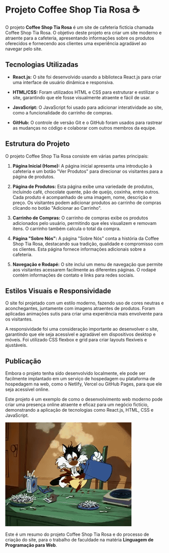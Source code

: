 # Projeto Coffee Shop Tia Rosa ☕

O projeto **Coffee Shop Tia Rosa** é um site de cafeteria fictícia chamada Coffee Shop Tia Rosa. O objetivo deste projeto era criar um site moderno e atraente para a cafeteria, apresentando informações sobre os produtos oferecidos e fornecendo aos clientes uma experiência agradável ao navegar pelo site.

## Tecnologias Utilizadas

- **React.js:** O site foi desenvolvido usando a biblioteca React.js para criar uma interface de usuário dinâmica e responsiva.

- **HTML/CSS:** Foram utilizados HTML e CSS para estruturar e estilizar o site, garantindo que ele fosse visualmente atraente e fácil de usar.

- **JavaScript:** O JavaScript foi usado para adicionar interatividade ao site, como a funcionalidade do carrinho de compras.

- **GitHub:** O controle de versão Git e o GitHub foram usados para rastrear as mudanças no código e colaborar com outros membros da equipe.

## Estrutura do Projeto

O projeto Coffee Shop Tia Rosa consiste em várias partes principais:

1. **Página Inicial (Home):** A página inicial apresenta uma introdução à cafeteria e um botão "Ver Produtos" para direcionar os visitantes para a página de produtos.

2. **Página de Produtos:** Esta página exibe uma variedade de produtos, incluindo café, chocolate quente, pão de queijo, coxinha, entre outros. Cada produto é acompanhado de uma imagem, nome, descrição e preço. Os visitantes podem adicionar produtos ao carrinho de compras clicando no botão "Adicionar ao Carrinho".

3. **Carrinho de Compras:** O carrinho de compras exibe os produtos adicionados pelo usuário, permitindo que eles visualizem e removam itens. O carrinho também calcula o total da compra.

4. **Página "Sobre Nós":** A página "Sobre Nós" conta a história da Coffee Shop Tia Rosa, destacando sua tradição, qualidade e compromisso com os clientes. Esta página fornece informações adicionais sobre a cafeteria.

5. **Navegação e Rodapé:** O site inclui um menu de navegação que permite aos visitantes acessarem facilmente as diferentes páginas. O rodapé contém informações de contato e links para redes sociais.

## Estilos Visuais e Responsividade

O site foi projetado com um estilo moderno, fazendo uso de cores neutras e aconchegantes, juntamente com imagens atraentes de produtos. Foram aplicadas animações sutis para criar uma experiência mais envolvente para os visitantes.

A responsividade foi uma consideração importante ao desenvolver o site, garantindo que ele seja acessível e agradável em dispositivos desktop e móveis. Foi utilizado CSS flexbox e grid para criar layouts flexíveis e ajustáveis.

## Publicação

Embora o projeto tenha sido desenvolvido localmente, ele pode ser facilmente implantado em um serviço de hospedagem ou plataforma de hospedagem na web, como o Netlify, Vercel ou GitHub Pages, para que ele seja acessível online.

Este projeto é um exemplo de como o desenvolvimento web moderno pode criar uma presença online atraente e eficaz para um negócio fictício, demonstrando a aplicação de tecnologias como React.js, HTML, CSS e JavaScript.

![Coffee Shop Tis Rosa](https://github.com/viviferreiras/coffe-shop-tia-rosa/blob/main/src/img/1kI.gif)


Este é um resumo do projeto Coffee Shop Tia Rosa e do processo de criação do site, para o trabalho de faculdade na matéria **Linguagem de Programação para Web**.


